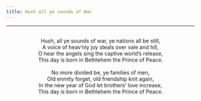 ```yaml
---
title: Hush all ye sounds of War
---
```


---
<center>
<br/>
Hush, all ye sounds of war, ye nations all be still,<br/>
A voice of heav’nly joy steals over vale and hill,<br/>
O hear the angels sing the captive world’s release,<br/>
This day is born in Bethlehem the Prince of Peace.<br/>
<br/>
No more divided be, ye families of men,<br/>
Old enmity forget, old friendship knit again,<br/>
In the new year of God let brothers’ love increase,<br/>
This day is born in Bethlehem the Prince of Peace.<br/>

</center>